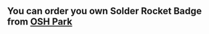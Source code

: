 ## You can order you own Solder Rocket Badge from [OSH Park](https://oshpark.com/shared_projects/u10ZmdAJ)
